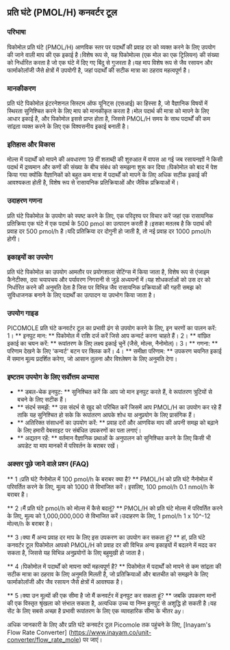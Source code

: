## प्रति घंटे (PMOL/H) कनवर्टर टूल

### परिभाषा
पिकोमोल प्रति घंटे (PMOL/H) आणविक स्तर पर पदार्थों की प्रवाह दर को व्यक्त करने के लिए उपयोग की जाने वाली माप की एक इकाई है।विशेष रूप से, यह पिकोमोल्स (एक मोल का एक ट्रिलियन) की संख्या को निर्धारित करता है जो एक घंटे में दिए गए बिंदु से गुजरता है।यह माप विशेष रूप से जैव रसायन और फार्माकोलॉजी जैसे क्षेत्रों में उपयोगी है, जहां पदार्थों की सटीक मात्रा का ठहराव महत्वपूर्ण है।

### मानकीकरण
प्रति घंटे पिकोमोल इंटरनेशनल सिस्टम ऑफ यूनिट्स (एसआई) का हिस्सा है, जो वैज्ञानिक विषयों में स्थिरता सुनिश्चित करने के लिए माप को मानकीकृत करता है।मोल पदार्थ की मात्रा को मापने के लिए आधार इकाई है, और पिकोमोल इससे प्राप्त होता है, जिससे PMOL/H समय के साथ पदार्थों की कम सांद्रता व्यक्त करने के लिए एक विश्वसनीय इकाई बनाती है।

### इतिहास और विकास
मोल्स में पदार्थों को मापने की अवधारणा 19 वीं शताब्दी की शुरुआत में वापस आ गई जब रसायनज्ञों ने किसी पदार्थ में द्रव्यमान और कणों की संख्या के बीच संबंध को समझना शुरू कर दिया।पिकोमोल को बाद में पेश किया गया क्योंकि वैज्ञानिकों को बहुत कम मात्रा में पदार्थों को मापने के लिए अधिक सटीक इकाई की आवश्यकता होती है, विशेष रूप से रासायनिक प्रतिक्रियाओं और जैविक प्रक्रियाओं में।

### उदाहरण गणना
प्रति घंटे पिकोमोल के उपयोग को स्पष्ट करने के लिए, एक परिदृश्य पर विचार करें जहां एक रासायनिक प्रतिक्रिया एक घंटे में एक पदार्थ के 500 pmol का उत्पादन करती है।इसका मतलब है कि पदार्थ की प्रवाह दर 500 pmol/h है।यदि प्रतिक्रिया दर दोगुनी हो जाती है, तो नई प्रवाह दर 1000 pmol/h होगी।

### इकाइयों का उपयोग
प्रति घंटे पिकोमोल का उपयोग आमतौर पर प्रयोगशाला सेटिंग्स में किया जाता है, विशेष रूप से एंजाइम कैनेटीक्स, दवा चयापचय और पर्यावरण निगरानी से जुड़े अध्ययनों में।यह शोधकर्ताओं को उस दर को निर्धारित करने की अनुमति देता है जिस पर विभिन्न जैव रासायनिक प्रक्रियाओं की गहरी समझ को सुविधाजनक बनाने के लिए पदार्थों का उत्पादन या उपभोग किया जाता है।

### उपयोग गाइड
PICOMOLE प्रति घंटे कनवर्टर टूल का प्रभावी ढंग से उपयोग करने के लिए, इन चरणों का पालन करें:
1। ** इनपुट मान: ** पिकोमोल में राशि दर्ज करें जिसे आप कन्वर्ट करना चाहते हैं।
2। ** वांछित इकाई का चयन करें: ** रूपांतरण के लिए लक्ष्य इकाई चुनें (जैसे, मोल्स, नैनोमोल)।
3। ** गणना: ** परिणाम देखने के लिए 'कन्वर्ट' बटन पर क्लिक करें।
4। ** समीक्षा परिणाम: ** उपकरण चयनित इकाई में समान मूल्य प्रदर्शित करेगा, जो आसान तुलना और विश्लेषण के लिए अनुमति देगा।

### इष्टतम उपयोग के लिए सर्वोत्तम अभ्यास
- ** डबल-चेक इनपुट: ** सुनिश्चित करें कि आप जो मान इनपुट करते हैं, वे रूपांतरण त्रुटियों से बचने के लिए सटीक हैं।
- ** संदर्भ समझें: ** उस संदर्भ से खुद को परिचित करें जिसमें आप PMOL/H का उपयोग कर रहे हैं ताकि यह सुनिश्चित हो सके कि रूपांतरण आपके शोध या अनुप्रयोग के लिए प्रासंगिक हैं।
- ** अतिरिक्त संसाधनों का उपयोग करें: ** प्रवाह दरों और आणविक माप की अपनी समझ को बढ़ाने के लिए हमारी वेबसाइट पर संबंधित उपकरणों का पता लगाएं।
- ** अद्यतन रहें: ** वर्तमान वैज्ञानिक प्रथाओं के अनुपालन को सुनिश्चित करने के लिए किसी भी अपडेट या माप मानकों में परिवर्तन के बराबर रखें।

### अक्सर पूछे जाने वाले प्रश्न (FAQ)

** 1।प्रति घंटे नैनोमोल में 100 pmol/h के बराबर क्या है? **
PMOL/H को प्रति घंटे नैनोमोल में परिवर्तित करने के लिए, मूल्य को 1000 से विभाजित करें। इसलिए, 100 pmol/h 0.1 nmol/h के बराबर है।

** 2।मैं प्रति घंटे pmol/h को मोल्स में कैसे बदलूं? **
PMOL/H को प्रति घंटे मोल्स में परिवर्तित करने के लिए, मूल्य को 1,000,000,000 से विभाजित करें।उदाहरण के लिए, 1 pmol/h 1 x 10^-12 मोल्स/h के बराबर है।

** 3।क्या मैं अन्य प्रवाह दर माप के लिए इस उपकरण का उपयोग कर सकता हूं? **
हां, प्रति घंटे कनवर्टर टूल पिकोमोल आपको PMOL/H को प्रवाह दर की विभिन्न अन्य इकाइयों में बदलने में मदद कर सकता है, जिससे यह विभिन्न अनुप्रयोगों के लिए बहुमुखी हो जाता है।

** 4।पिकोमोल में पदार्थों को मापना क्यों महत्वपूर्ण है? **
पिकोमोल में पदार्थों को मापने से कम सांद्रता की सटीक मात्रा का ठहराव के लिए अनुमति मिलती है, जो प्रतिक्रियाओं और बातचीत को समझने के लिए फार्माकोलॉजी और जैव रसायन जैसे क्षेत्रों में आवश्यक है।

** 5।क्या उन मूल्यों की एक सीमा है जो मैं कनवर्टर में इनपुट कर सकता हूं? **
जबकि उपकरण मानों की एक विस्तृत श्रृंखला को संभाल सकता है, अत्यधिक उच्च या निम्न इनपुट से अशुद्धि हो सकती है।यह सेंट के लिए सबसे अच्छा है प्रभावी रूपांतरण के लिए एक व्यावहारिक सीमा के भीतर ay।

अधिक जानकारी के लिए और प्रति घंटे कनवर्टर टूल Picomole तक पहुंचने के लिए, [Inayam's Flow Rate Converter] (https://www.inayam.co/unit-converter/flow_rate_mole) पर जाएं।